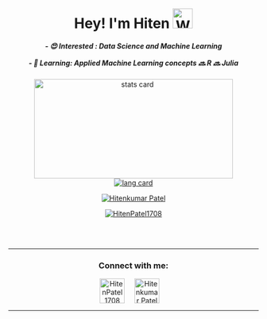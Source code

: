 
 <!---
Inspired from:
https://github.com/snehangsude
 --->
 

 
 <h1 align="center">Hey! I'm Hiten <img src="https://raw.githubusercontent.com/nixin72/nixin72/master/wave.gif" 
          alt="Waving hand animated gif"
          height="40"
          width="40"/></h1>


 <div align='center'>
 <h5>
   - 😍 Interested : Data Science and Machine Learning<br><br>
   - 🌱 Learning: Applied Machine Learning concepts 🔜 R 🔜 Julia
 </h5>
 </div>

 <p>
   <a align= "center" href="https://github.com/Hiten1708">
 <div align='center'>
     <img alt= "stats card" height="200px" width="400" src="https://github-readme-stats.vercel.app/api?username=Hiten1708&theme=gruvbox&show_icons=true&count_private=true" />
 </div>
 <div align='center'>
     <img alt="lang card" src="https://github-readme-stats.vercel.app/api/top-langs/?username=snehangsude&theme=gruvbox">  
 </div>
 </p>
 <p align="center"> <img src="https://komarev.com/ghpvc/?username=snehangsude&label=Views 👀&color=003638&style=flat" alt="Hitenkumar Patel" /> </p>
 <p align="center"> <a href="https://twitter.com/HitenPatel1708" target="blank"><img src="https://img.shields.io/twitter/follow/_snehangsu?logo=twitter&style=for-the-badge" alt="HitenPatel1708" /></a>
 </p>


 <br><br>
 <hr>
 <h3 align="center">Connect with me:</h3>
 <div align="center">
 <a href="https://twitter.com/HitenPatel1708" target="blank"><img align="center" src="https://image.flaticon.com/icons/png/512/1384/1384065.png" alt="HitenPatel1708" height="50" width="50" /></a> &nbsp;&nbsp;&nbsp;
 <a href="https://www.linkedin.com/ca/hitenkumar-patel-79287b1a8" target="blank"><img align="center" src="https://image.flaticon.com/icons/png/512/174/174857.png" alt="Hitenkumar Patel" height="50" width="50" /></a>&nbsp;&nbsp;&nbsp;&nbsp;
 </div>
 <hr>

